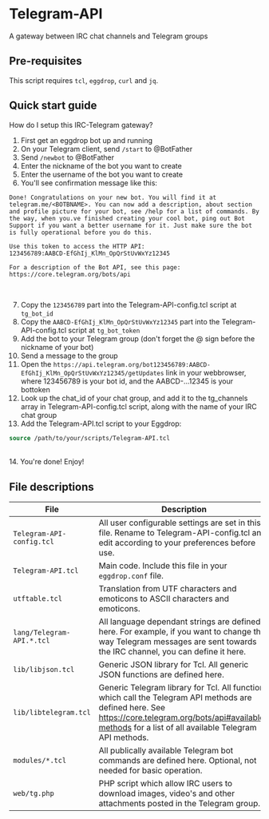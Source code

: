 # Telegram-API
A gateway between IRC chat channels and Telegram groups

## Pre-requisites

This script requires `tcl`, `eggdrop`, `curl` and `jq`.

## Quick start guide

How do I setup this IRC-Telegram gateway?<br>
1. First get an eggdrop bot up and running<br>
2. On your Telegram client, send `/start` to @BotFather<br>
3. Send `/newbot` to @BotFather<br>
4. Enter the nickname of the bot you want to create<br>
5. Enter the username of the bot you want to create<br>
6. You'll see confirmation message like this:<br>
```
Done! Congratulations on your new bot. You will find it at telegram.me/<BOTBNAME>. You can now add a description, about section and profile picture for your bot, see /help for a list of commands. By the way, when you.ve finished creating your cool bot, ping out Bot Support if you want a better username for it. Just make sure the bot is fully operational before you do this.

Use this token to access the HTTP API:
123456789:AABCD-EfGhIj_KlMn_OpQrStUvWxYz12345

For a description of the Bot API, see this page: https://core.telegram.org/bots/api
```

<br>

7. Copy the `123456789` part into the Telegram-API-config.tcl script at `tg_bot_id`<br>
8. Copy the `AABCD-EfGhIj_KlMn_OpQrStUvWxYz12345` part into the Telegram-API-config.tcl script at `tg_bot_token`<br>
9. Add the bot to your Telegram group (don't forget the @ sign before the nickname of your bot)<br>
10. Send a message to the group<br>
11. Open the `https://api.telegram.org/bot123456789:AABCD-EfGhIj_KlMn_OpQrStUvWxYz12345/getUpdates` link in your webbrowser, where 123456789 is your bot id, and the AABCD-...12345 is your bottoken<br>
12. Look up the chat_id of your chat group, and add it to the tg_channels array in Telegram-API-config.tcl script, along with the name of your IRC chat group<br>
13. Add the Telegram-API.tcl script to your Eggdrop:
```tcl
source /path/to/your/scripts/Telegram-API.tcl
```
<br>
14. You're done! Enjoy!<br>

## File descriptions

| File | Description |
|------------------------------------------------------------------|---------|
| `Telegram-API-config.tcl` | All user configurable settings are set in this file. Rename to Telegram-API-config.tcl and edit according to your preferences before use. |
| `Telegram-API.tcl` | Main code. Include this file in your `eggdrop.conf` file. |
| `utftable.tcl` | Translation from UTF characters and emoticons to ASCII characters and emoticons. |
| `lang/Telegram-API.*.tcl` | All language dependant strings are defined here. For example, if you want to change the way Telegram messages are sent towards the IRC channel, you can define it here. |
| `lib/libjson.tcl` | Generic JSON library for Tcl. All generic JSON functions are defined here. |
| `lib/libtelegram.tcl` | Generic Telegram library for Tcl. All functions which call the Telegram API methods are defined here. See https://core.telegram.org/bots/api#available-methods for a list of all available Telegram API methods. |
| `modules/*.tcl` | All publically available Telegram bot commands are defined here. Optional, not needed for basic operation. |
| `web/tg.php` | PHP script which allow IRC users to download images, video's and other attachments posted in the Telegram group. |
